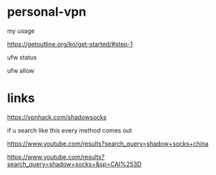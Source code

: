 # personal-vpn
my usage



https://getoutline.org/ko/get-started/#step-1

ufw status

ufw allow <port>


# links

https://vpnhack.com/shadowsocks

if u search like this every method comes out

https://www.youtube.com/results?search_query=shadow+socks+china

https://www.youtube.com/results?search_query=shadow+socks+&sp=CAI%253D
